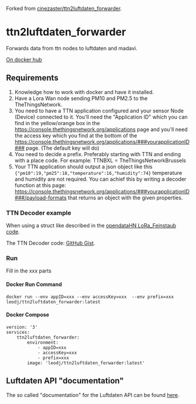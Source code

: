 Forked from [cinezaster/ttn2luftdaten_forwarder](https://github.com/Cinezaster/ttn2luftdaten_forwarder).
# ttn2luftdaten_forwarder
Forwards data from ttn nodes to luftdaten and madavi.

[On docker hub](https://hub.docker.com/r/leodj/ttn2luftdaten_forwarder/)

## Requirements
1. Knowledge how to work with docker and have it installed.
2. Have a Lora Wan node sending PM10 and PM2.5 to the TheThingsNetwork.
3. You need to have a TTN application configured and your sensor Node (Device) connected to it. You'll need the "Application ID" which you can find in the yellow/orange box in the https://console.thethingsnetwork.org/applications page and you'll need the access key which you find at the bottom of the https://console.thethingsnetwork.org/applications/###yourapplicationID### page. (The default key will do)
4. You need to decide a prefix. Preferably starting with TTN and ending with a place code. For example: TTNBXL = TheThingsNetworkBrussels
5. Your TTN application should output a json object like this
``` {"pm10":19,"pm25":18,"temperature":16,"humidity":74}```
temperature and humidity are not required. You can achief this by writing a decoder function at this page: https://console.thethingsnetwork.org/applications/###yourapplicationID###/payload-formats that returns an object with the given properties.

### TTN Decoder example
When using a struct like described in the [opendataHN LoRa_Feinstaub code](https://github.com/opendata-heilbronn/Lora/blob/master/LoRa_Feinstaub_SDS011/src/main.cpp#L12).

The TTN Decoder code: [GitHub Gist](https://gist.github.com/LeoDJ/441c4e6678a568afe1e165d80c58f3f6).

### Run
Fill in the xxx parts
#### Docker Run Command
```
docker run --env appID=xxx --env accessKey=xxx  --env prefix=xxx leodj/ttn2luftdaten_forwarder:latest
```
#### Docker Compose
```
version: '3'
services:
    ttn2luftdaten_forwarder:
        environment:
            - appID=xxx
            - accessKey=xxx
            - prefix=xxx
        image: 'leodj/ttn2luftdaten_forwarder:latest'
```

## Luftdaten API "documentation"
The so called "documentation" for the Luftdaten API can be found [here](https://github.com/opendata-stuttgart/meta/wiki/APIs).